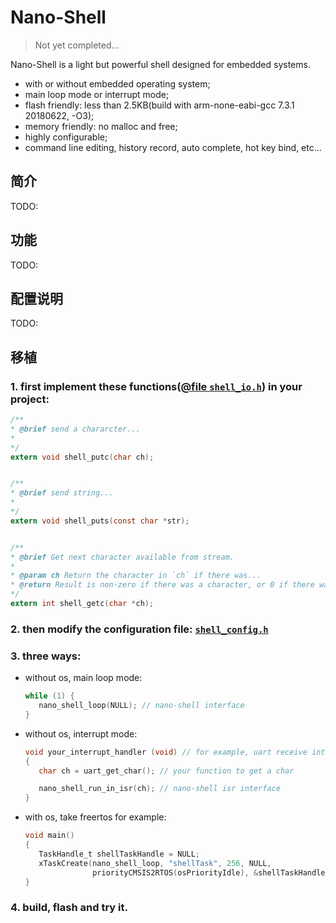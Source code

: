 # Nano-Shell

> Not yet completed...

Nano-Shell is a light but powerful shell designed for embedded systems.

- with or without embedded operating system;
- main loop mode or interrupt mode;
- flash friendly: less than 2.5KB(build with arm-none-eabi-gcc 7.3.1 20180622, -O3);
- memory friendly: no malloc and free;
- highly configurable;
- command line editing, history record, auto complete, hot key bind, etc...


## 简介
TODO:

## 功能
TODO:

## 配置说明
TODO:

## 移植

### 1. first implement these functions([@file `shell_io.h`](/shell_io.h)) in your project:
```c
/**
* @brief send a chararcter...
*
*/
extern void shell_putc(char ch);


/**
* @brief send string...
*
*/
extern void shell_puts(const char *str);


/**
* @brief Get next character available from stream.
*
* @param ch Return the character in `ch` if there was...
* @return Result is non-zero if there was a character, or 0 if there wasn't.
*/
extern int shell_getc(char *ch);
```

### 2. then modify the configuration file: [`shell_config.h`](/shell_config.h)

### 3. three ways:

- without os, main loop mode:
  ```c
  while (1) {
     nano_shell_loop(NULL); // nano-shell interface
  }
  ```

- without os, interrupt mode:
  ```c
  void your_interrupt_handler (void) // for example, uart receive interrupt handler
  {
     char ch = uart_get_char(); // your function to get a char

     nano_shell_run_in_isr(ch); // nano-shell isr interface
  }
  ```

- with os, take freertos for example:
  ```c
  void main()
  {
     TaskHandle_t shellTaskHandle = NULL;
     xTaskCreate(nano_shell_loop, "shellTask", 256, NULL,
                 priorityCMSIS2RTOS(osPriorityIdle), &shellTaskHandle);
  }
  ```

### 4. build, flash and try it.
